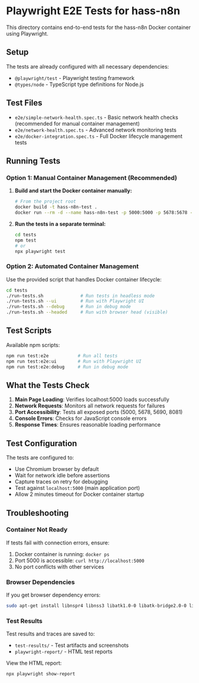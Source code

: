 # Playwright E2E Tests for hass-n8n

This directory contains end-to-end tests for the hass-n8n Docker container using Playwright.

## Setup

The tests are already configured with all necessary dependencies:

- `@playwright/test` - Playwright testing framework
- `@types/node` - TypeScript type definitions for Node.js

## Test Files

- `e2e/simple-network-health.spec.ts` - Basic network health checks (recommended for manual container management)
- `e2e/network-health.spec.ts` - Advanced network monitoring tests
- `e2e/docker-integration.spec.ts` - Full Docker lifecycle management tests

## Running Tests

### Option 1: Manual Container Management (Recommended)

1. **Build and start the Docker container manually:**
   ```bash
   # From the project root
   docker build -t hass-n8n-test .
   docker run --rm -d --name hass-n8n-test -p 5000:5000 -p 5678:5678 -p 5690:5690 -p 8081:8081 hass-n8n-test
   ```

2. **Run the tests in a separate terminal:**
   ```bash
   cd tests
   npm test
   # or
   npx playwright test
   ```

### Option 2: Automated Container Management

Use the provided script that handles Docker container lifecycle:

```bash
cd tests
./run-tests.sh              # Run tests in headless mode
./run-tests.sh --ui         # Run with Playwright UI
./run-tests.sh --debug      # Run in debug mode
./run-tests.sh --headed     # Run with browser head (visible)
```

## Test Scripts

Available npm scripts:

```bash
npm run test:e2e           # Run all tests
npm run test:e2e:ui        # Run with Playwright UI
npm run test:e2e:debug     # Run in debug mode
```

## What the Tests Check

1. **Main Page Loading**: Verifies localhost:5000 loads successfully
2. **Network Requests**: Monitors all network requests for failures
3. **Port Accessibility**: Tests all exposed ports (5000, 5678, 5690, 8081)
4. **Console Errors**: Checks for JavaScript console errors
5. **Response Times**: Ensures reasonable loading performance

## Test Configuration

The tests are configured to:
- Use Chromium browser by default
- Wait for network idle before assertions
- Capture traces on retry for debugging
- Test against `localhost:5000` (main application port)
- Allow 2 minutes timeout for Docker container startup

## Troubleshooting

### Container Not Ready
If tests fail with connection errors, ensure:
1. Docker container is running: `docker ps`
2. Port 5000 is accessible: `curl http://localhost:5000`
3. No port conflicts with other services

### Browser Dependencies
If you get browser dependency errors:
```bash
sudo apt-get install libnspr4 libnss3 libatk1.0-0 libatk-bridge2.0-0 libcups2 libxkbcommon0 libatspi2.0-0 libxcomposite1 libxdamage1 libxfixes3 libxrandr2 libgbm1 libcairo2 libpango-1.0-0
```

### Test Results
Test results and traces are saved to:
- `test-results/` - Test artifacts and screenshots
- `playwright-report/` - HTML test reports

View the HTML report:
```bash
npx playwright show-report
```

